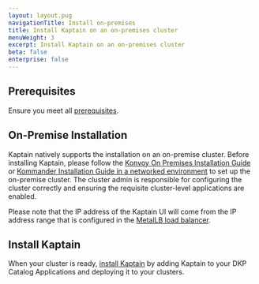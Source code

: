 ```yaml
---
layout: layout.pug
navigationTitle: Install on-premises
title: Install Kaptain on an on-premises cluster
menuWeight: 3
excerpt: Install Kaptain on an on-premises cluster
beta: false
enterprise: false
---
```

## Prerequisites

Ensure you meet all [prerequisites](../prerequisites/).

## On-Premise Installation

Kaptain natively supports the installation on an on-premise cluster. Before installing Kaptain, please follow the [Konvoy On Premises Installation Guide][konvoy-on-prem] or [Kommander Installation Guide in a networked environment][dkp-install] to set up the on-premise cluster. The cluster admin is responsible for configuring the cluster correctly and ensuring the requisite cluster-level applications are enabled.

Please note that the IP address of the Kaptain UI will come from the IP address range that is configured in the [MetalLB load balancer][metallb-load-balancer].

## Install Kaptain

When your cluster is ready, [install Kaptain](../) by adding Kaptain to your DKP Catalog Applications and deploying it to your clusters.

[konvoy-on-prem]: ../../../../konvoy/2.2/choose-infrastructure/on-prem/
[dkp-install]: /dkp/kommander/latest/networking/load-balancing#on-premises
[metallb-load-balancer]: ../../../../konvoy/2.2/choose-infrastructure/pre-provisioned/metal-lb/
